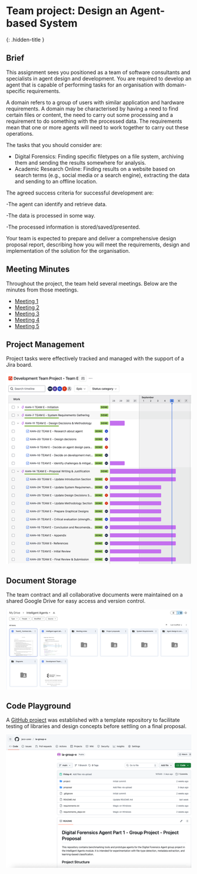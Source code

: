 # Team project: Design an Agent-based System
{: .hidden-title }

## Brief
This assignment sees you positioned as a team of software consultants and specialists in agent design and development. You are required to develop an agent that is capable of performing tasks for an organisation with domain-specific requirements.

A domain refers to a group of users with similar application and hardware requirements. A domain may be characterised by having a need to find certain files or content, the need to carry out some processing and a requirement to do something with the processed data. The requirements mean that one or more agents will need to work together to carry out these operations.

The tasks that you should consider are:

- Digital Forensics: Finding specific filetypes on a file system, archiving them and sending the results somewhere for analysis.
- Academic Research Online: Finding results on a website based on search terms (e.g., social media or a search engine), extracting the data and sending to an offline location.


The agreed success criteria for successful development are:

-The agent can identify and retrieve data.

-The data is processed in some way.

-The processed information is stored/saved/presented.

Your team is expected to prepare and deliver a comprehensive design proposal report, describing how you will meet the requirements, design and implementation of the solution for the organisation.

## Meeting Minutes

Throughout the project, the team held several meetings. Below are the minutes from those meetings.

- [Meeting 1](Meeting1.pdf)
- [Meeting 2](Meeting2.pdf)
- [Meeting 3](Meeting3.pdf)
- [Meeting 4](Meeting4.pdf)
- [Meeting 5](Meeting5.pdf)

## Project Management

Project tasks were effectively tracked and managed with the support of a Jira board.

![Jira Board](jira.png)

## Document Storage

The team contract and all collaborative documents were maintained on a shared Google Drive for easy access and version control.

![Goodle Drive](google_drive.png)

## Code Playground

 A [GitHub project](https://github.com/jaco-uoeo/ia-group-e) was established with a template repository to facilitate testing of libraries and design concepts before settling on a final proposal.

![GitHub](github.png)